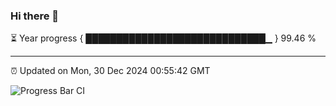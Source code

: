 ### Hi there 👋

⏳ Year progress { █████████████████████████████▁ } 99.46 %

---

⏰ Updated on Mon, 30 Dec 2024 00:55:42 GMT

![Progress Bar CI](https://github.com/code-lakshay/GitHub-Actions-Demo/workflows/Progress%20Bar%20CI/badge.svg)
